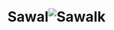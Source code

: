 # Sawal![Sawalk](https://user-images.githubusercontent.com/102177298/197051138-3b0768e3-7d13-4c33-9549-4a0678ec6286.png)
